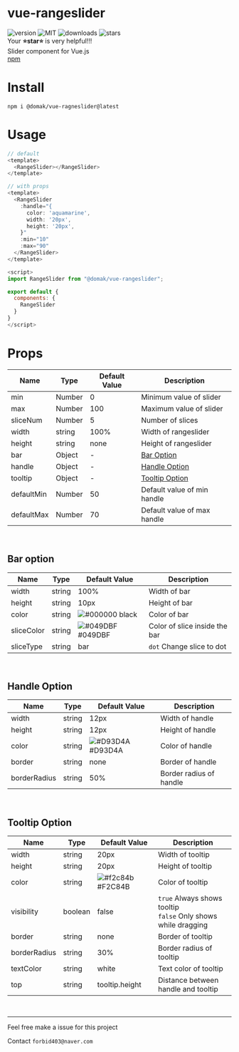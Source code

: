 # vue-rangeslider
![version](https://img.shields.io/npm/v/@domak/vue-rangeslider) ![MIT](https://img.shields.io/npm/l/@domak/vue-rangeslider?color=blue) ![downloads](https://img.shields.io/npm/dt/@domak/vue-rangeslider) ![stars](https://img.shields.io/github/stars/forbid403/vue-rangeslider?color=9cf)<br>
Your **⭐star⭐** is very helpful!!!<br>
Slider component for Vue.js<br>
[npm](https://www.npmjs.com/package/@domak/vue-rangeslider)
# Install
```
npm i @domak/vue-ragneslider@latest
```

# Usage
```js
// default
<template>
  <RangeSlider></RangeSlider>
</template>

// with props
<template>
  <RangeSlider 
    :handle="{
      color: 'aquamarine',
      width: '20px',
      height: '20px',
    }"
    :min="10"
    :max="90"
  </RangeSlider>
</template>

<script>
import RangeSlider from "@domak/vue-rangeslider";

export default {
  components: {
    RangeSlider
  }
}
</script>
```
# Props
|Name|Type|Default Value|Description|
|---|---|---|---|
|min|Number|0|Minimum value of slider|
|max|Number|100|Maximum value of slider|
|sliceNum|Number|5|Number of slices|
|width|string|100%|Width of rangeslider|
|height|string|none|Height of rangeslider|
|bar|Object|-|[Bar Option](#bar-option)
|handle|Object|-|[Handle Option](#handle-option)|
|tooltip|Object|-|[Tooltip Option](#tooltip-option)|
|defaultMin|Number|50|Default value of min handle|
|defaultMax|Number|70|Default value of max handle|
<br>


## Bar option
|Name|Type|Default Value|Description|
|---|---|---|---|
|width|string|100%|Width of bar|
|height|string|10px|Height of bar|
|color|string|![#000000](https://via.placeholder.com/15/000000/000000?text=+) black|Color of bar|
|sliceColor|string|![#049DBF](https://via.placeholder.com/15/049dbf/000000?text=+) #049DBF|Color of slice inside the bar|
|sliceType|string|bar|`dot` Change slice to dot|
<br>


## Handle Option
|Name|Type|Default Value|Description|
|---|---|---|---|
|width|string|12px|Width of handle|
|height|string|12px|Height of handle|
|color|string|![#D93D4A](https://via.placeholder.com/15/d93d4a/000000?text=+) #D93D4A|Color of handle
|border|string|none|Border of handle|
|borderRadius|string|50%|Border radius of handle|
<br>

## Tooltip Option
|Name|Type|Default Value|Description|
|---|---|---|---|
|width|string|20px|Width of tooltip|
|height|string|20px|Height of tooltip|
|color|string|![#f2c84b](https://via.placeholder.com/15/f2c84b/000000?text=+) #F2C84B|Color of tooltip|
|visibility|boolean|false|`true` Always shows tooltip<br>`false` Only shows while dragging
|border|string|none|Border of tooltip|
|borderRadius|string|30%|Border radius of tooltip|
|textColor|string|white|Text color of tooltip|
|top|string|tooltip.height|Distance between handle and tooltip|
<br>

---
Feel free make a issue for this project  

Contact `forbid403@naver.com`
